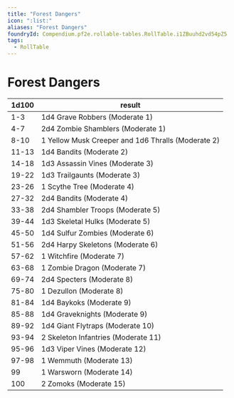 ```yaml
---
title: "Forest Dangers"
icon: ":list:"
aliases: "Forest Dangers"
foundryId: Compendium.pf2e.rollable-tables.RollTable.i1ZBuuhd2vd54pZ5
tags:
  - RollTable
---
```


# Forest Dangers
| 1d100 | result |
|------|--------|
| 1-3 | 1d4 Grave Robbers (Moderate 1) |
| 4-7 | 2d4 Zombie Shamblers (Moderate 1) |
| 8-10 | 1 Yellow Musk Creeper and 1d6 Thralls (Moderate 2) |
| 11-13 | 1d4 Bandits (Moderate 2) |
| 14-18 | 1d3 Assassin Vines (Moderate 3) |
| 19-22 | 1d3 Trailgaunts (Moderate 3) |
| 23-26 | 1 Scythe Tree (Moderate 4) |
| 27-32 | 2d4 Bandits (Moderate 4) |
| 33-38 | 2d4 Shambler Troops (Moderate 5) |
| 39-44 | 1d3 Skeletal Hulks (Moderate 5) |
| 45-50 | 1d4 Sulfur Zombies (Moderate 6) |
| 51-56 | 2d4 Harpy Skeletons (Moderate 6) |
| 57-62 | 1 Witchfire (Moderate 7) |
| 63-68 | 1 Zombie Dragon (Moderate 7) |
| 69-74 | 2d4 Specters (Moderate 8) |
| 75-80 | 1 Dezullon (Moderate 8) |
| 81-84 | 1d4 Baykoks (Moderate 9) |
| 85-88 | 1d4 Graveknights (Moderate 9) |
| 89-92 | 1d4 Giant Flytraps (Moderate 10) |
| 93-94 | 2 Skeleton Infantries (Moderate 11) |
| 95-96 | 1d3 Viper Vines (Moderate 12) |
| 97-98 | 1 Wemmuth (Moderate 13) |
| 99 | 1 Warsworn (Moderate 14) |
| 100 | 2 Zomoks (Moderate 15) |
